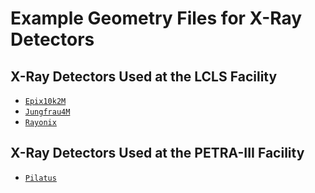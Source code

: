 # Example Geometry Files for X-Ray Detectors

## X-Ray Detectors Used at the LCLS Facility

  * [`Epix10k2M`](files/lcls/mfx/epix10k2M.geom)
  * [`Jungfrau4M`](files/lcls/cxi/jungfrau4M.geom)
  * [`Rayonix`](files/lcls/other/rayonix.geom)

## X-Ray Detectors Used at the PETRA-III Facility

  * [`Pilatus`](files/local/pilatus/pilatus.geom)
